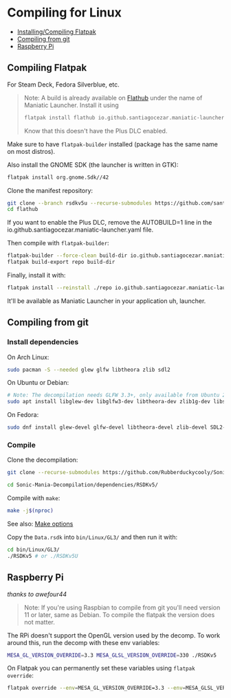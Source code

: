 # Compiling for Linux

- [Installing/Compiling Flatpak](#compiling-flatpak)
- [Compiling from git](#compiling-from-git)
- [Raspberry Pi](#raspberry-pi)


## Compiling Flatpak

For Steam Deck, Fedora Silverblue, etc.

> Note: A build is already available on [Flathub](https://flathub.org) under the name of Maniatic Launcher. Install it using  
> ```sh
> flatpak install flathub io.github.santiagocezar.maniatic-launcher
> ```
> Know that this doesn't have the Plus DLC enabled.

Make sure to have `flatpak-builder` installed (package has the same name on most distros).

Also install the GNOME SDK (the launcher is written in GTK):
```sh
flatpak install org.gnome.Sdk//42
```

Clone the manifest repository:
```sh
git clone --branch rsdkv5u --recurse-submodules https://github.com/santiagocezar/flathub
cd flathub
```

If you want to enable the Plus DLC, remove the AUTOBUILD=1 line in the io.github.santiagocezar.maniatic-launcher.yaml file.

Then compile with `flatpak-builder`:
```sh
flatpak-builder --force-clean build-dir io.github.santiagocezar.maniatic-launcher.yaml
flatpak build-export repo build-dir
```

Finally, install it with:
```sh
flatpak install --reinstall ./repo io.github.santiagocezar.maniatic-launcher
```

It'll be available as Maniatic Launcher in your application uh, launcher.

## Compiling from git

### Install dependencies

On Arch Linux:
```sh
sudo pacman -S --needed glew glfw libtheora zlib sdl2
```

On Ubuntu or Debian:
```sh
# Note: The decompilation needs GLFW 3.3+, only available from Ubuntu 20.04 and Debian 11.
sudo apt install libglew-dev libglfw3-dev libtheora-dev zlib1g-dev libsdl2-dev
```

On Fedora:
```sh
sudo dnf install glew-devel glfw-devel libtheora-devel zlib-devel SDL2-devel g--
```

### Compile

Clone the decompilation:
```sh
git clone --recurse-submodules https://github.com/Rubberduckycooly/Sonic-Mania-Decompilation

cd Sonic-Mania-Decompilation/dependencies/RSDKv5/
```

Compile with `make`:
```sh
make -j$(nproc)
```

See also: [Make options](make-opts.md#rsdk)

Copy the `Data.rsdk` into `bin/Linux/GL3/` and then run it with:

```sh
cd bin/Linux/GL3/
./RSDKv5 # or ./RSDKv5U
```

## Raspberry Pi

_thanks to awefour44_

> Note: If you're using Raspbian to compile from git you'll need version 11 or later, same as Debian. To compile the flatpak the version does not matter.

The RPi doesn't support the OpenGL version used by the decomp. To work around this, run the decomp with these env variables:
```sh
MESA_GL_VERSION_OVERRIDE=3.3 MESA_GLSL_VERSION_OVERRIDE=330 ./RSDKv5
```

On Flatpak you can permanently set these variables using `flatpak override`:
```sh
flatpak override --env=MESA_GL_VERSION_OVERRIDE=3.3 --env=MESA_GLSL_VERSION_OVERRIDE=330  io.github.santiagocezar.maniatic-launcher
```
